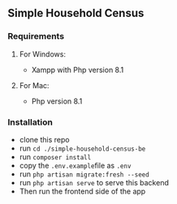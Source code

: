 ## Simple Household Census

### Requirements
1. For Windows:
    - Xampp with Php version 8.1

2. For Mac:
   - Php version 8.1

### Installation
- clone this repo
- run `cd ./simple-household-census-be`
- run `composer install`
- copy the `.env.example`file as `.env`
- run `php artisan migrate:fresh --seed`
- run `php artisan serve` to serve this backend
- Then run the frontend side of the app
